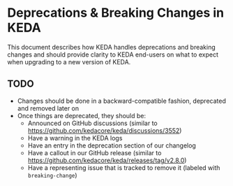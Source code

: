 # Deprecations & Breaking Changes in KEDA

This document describes how KEDA handles deprecations and breaking changes and should provide clarity to KEDA end-users on what to expect when upgrading to a new version of KEDA.

## TODO

- Changes should be done in a backward-compatible fashion, deprecated and removed later on
- Once things are deprecated, they should be:
  - Announced on GitHub discussions (similar to https://github.com/kedacore/keda/discussions/3552)
  - Have a warning in the KEDA logs
  - Have an entry in the deprecation section of our changelog
  - Have a callout in our GitHub release (similar to https://github.com/kedacore/keda/releases/tag/v2.8.0)
  - Have a representing issue that is tracked to remove it (labeled with `breaking-change`)